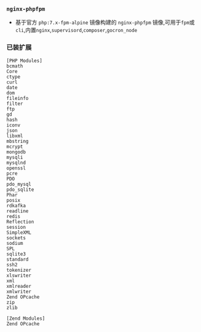 ### `nginx-phpfpm`

- 基于官方 `php:7.x-fpm-alpine` 镜像构建的 `nginx-phpfpm` 镜像,可用于`fpm`或`cli`,内置`nginx`,`supervisord`,`composer`,`gocron_node`

### 已装扩展

```
[PHP Modules]
bcmath
Core
ctype
curl
date
dom
fileinfo
filter
ftp
gd
hash
iconv
json
libxml
mbstring
mcrypt
mongodb
mysqli
mysqlnd
openssl
pcre
PDO
pdo_mysql
pdo_sqlite
Phar
posix
rdkafka
readline
redis
Reflection
session
SimpleXML
sockets
sodium
SPL
sqlite3
standard
ssh2
tokenizer
xlswriter
xml
xmlreader
xmlwriter
Zend OPcache
zip
zlib

[Zend Modules]
Zend OPcache
```